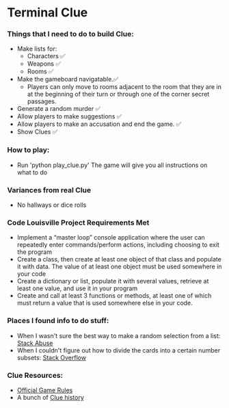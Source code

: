 # Terminal Clue

### Things that I need to do to build Clue: 
- Make lists for: 
    - Characters :white_check_mark:
    - Weapons :white_check_mark:
    - Rooms :white_check_mark:
- Make the gameboard navigatable.:white_check_mark:
    - Players can only move to rooms adjacent to the room that they are in at the beginning of their turn or through one of the corner secret passages.  
- Generate a random murder :white_check_mark:
- Allow players to make suggestions :white_check_mark:
- Allow players to make an accusation and end the game. :white_check_mark:
- Show Clues :white_check_mark:

### How to play: 
- Run 'python play_clue.py' The game will give you all instructions on what to do

### Variances from real Clue
- No hallways or dice rolls

### Code Louisville Project Requirements Met
- Implement a “master loop” console application where the user can repeatedly enter commands/perform actions, including choosing to exit the program
- Create a class, then create at least one object of that class and populate it with data. The value of at least one object must be used somewhere in your code
- Create a dictionary or list, populate it with several values, retrieve at least one value, and use it in your program
- Create and call at least 3 functions or methods, at least one of which must return a value that is used somewhere else in your code.


### Places I found info to do stuff: 
- When I wasn't sure the best way to make a random selection from a list: [Stack Abuse](https://stackabuse.com/how-to-randomly-select-elements-from-a-list-in-python)
- When I couldn't figure out how to divide the cards into a certain number subsets: [Stack Overflow](https://stackoverflow.com/questions/2130016/splitting-a-list-into-n-parts-of-approximately-equal-length/37414115#37414115)

### Clue Resources: 
- [Official Game Rules](https://www.hasbro.com/common/instruct/clueins.pdf)
- A bunch of [Clue history](https://www.sportsfeelgoodstories.com/clue-characters-rooms-rules/)
